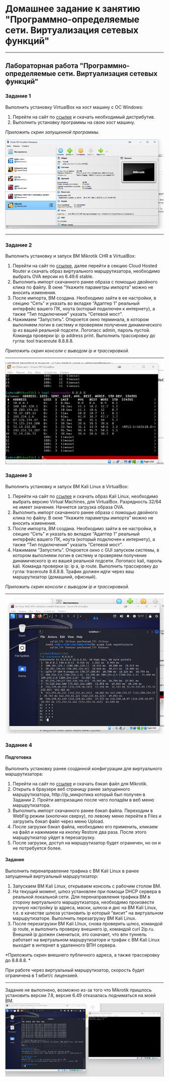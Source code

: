 # Домашнее задание к занятию "Программно-определяемые сети. Виртуализация сетевых функций"


----

## Лабораторная работа "Программно-определяемые сети. Виртуализация сетевых функций"


### Задание 1

Выполнить установку VirtualBox на хост машину с ОС Windows:
1. Перейти на сайт по [ссылке](https://www.oracle.com/cis/virtualization/technologies/vm/downloads/virtualbox-downloads.html) и скачать необходимый дистрибутив. 
2. Выполнить установку программы на свою хост машину.

*Приложить скрин запущенной программы.*

![](./img/8.04.1.png)

---

### Задание 2

Выполнить установку и запуск ВМ Mikrotik CHR в VirtualBox:
1. Перейти на сайт по [ссылке](https://mikrotik.com/download), далее перейти в секцию Cloud Hosted Router и скачать образ виртуального маршрутизатора, необходимо выбрать OVA версии из 6.49.6 stable. 
2. Выполнить импорт скачанного ранее образа с помощью двойного клика по файлу. В окне “Укажите параметры импорта” можно не вносить изменения.
3. После импорта, ВМ создана. Необходимо зайти в ее настройки, в секцию “Сеть” и указать во вкладке “Адаптер 1” реальный интерфейс вашего ПК, ноута (который подключен к интернету), а также “Тип подключения” указать “Сетевой мост”.
4. Нажимаем “Запустить”. Откроется окно терминала, в котором выполняем логин в систему и проверяем получение динамического ip из вашей реальной подсети. Логопасс admin, пароль пустой. Команда проверки ip:  ip address print. Выполнить трассировку до гугла: tool traceroute 8.8.8.8.

*Приложить скрин консоли c выводом ip и трассировкой.*

---

![](./img/8.04.2.png)
### Задание 3

Выполнить установку и запуск ВМ Kali Linux в VirtualBox:
1. Перейти на сайт по [ссылке](https://www.kali.org/get-kali/#kali-platforms) и скачать образ Kali Linux, необходимо выбрать версию Virtual Machines, для VirtualBox. Разрядность 32/64 не имеет значения. Начнется загрузка образа OVA. 
2. Выполнить импорт скачанного ранее образа с помощью двойного клика по файлу. В окне “Укажите параметры импорта” можно не вносить изменения.
3. После импорта, ВМ создана. Необходимо зайти в ее настройки, в секцию “Сеть” и указать во вкладке “Адаптер 1” реальный интерфейс вашего ПК, ноута (который подключен к интернету), а также “Тип подключения” указать “Сетевой мост”.
4. Нажимаем “Запустить”. Откроется окно с GUI запуском системы, в котором выполняем логин в систему и проверяем получение динамического ip из вашей реальной подсети. Логопасс kali, пароль kali. Команда проверки ip:  ip a, ip route. Выполнить трассировку до гугла: traceroute 8.8.8.8. Трафик должен идти через ваш маршрутизатор (домашний, офисный).

*Приложить скрин консоли c выводом ip и трассировкой.*

---

![](./img/8.04.3.png)

### Задание 4

#### Подготовка

Выполнить установку ранее созданной конфигурации для виртуального маршрутизатора: 
1. Перейти на сайт по [ссылке](https://disk.yandex.ru/d/aWbbWEZha0E6Rw) и скачать бэкап файл для Mikrotik.
2. Открыть в браузере веб страницу ранее запущенного маршрутизатора, http://ip_микротика который был получен в Задании 2. Пройти авторизацию после чего попадём в веб меню маршрутизатора.
3. Выполнить импорт скачанного ранее бэкап файла. Переходим в WebFig режим (кнопочки сверху), по левому меню перейти в Files и загрузить бэкап файл через меню Upload.
4. После загрузки бэкап файла, необходимо его применить, кликаем на файл и нажимаем на кнопку Restore два раза. После этого маршрутизатор уйдет в перезагрузку.
5. После загрузки, доступ на маршрутизатор будет ограничен, но он и не потребуется более.

#### Задание

Выполнить перенаправление трафика с ВМ Kali Linux в ранее запущенный виртуальный маршрутизатор: 
1. Запускаем ВМ Kali Linux, открываем консоль с рабочим столом ВМ.
2. На текущий момент, шлюз установлен при помощи DHCP сервера в реальной локальной сети. Для перенаправления трафика ВМ в сторону виртуального маршрутизатора, необходимо произвести ручную настройку ip адреса, маски, шлюза и днс на ВМ Kali Linux, т.е. в качестве шлюза установить ip который “висит” на виртуальном маршрутизаторе. Выполнить перезагрузку ВМ Kali Linux.
3. После перезагрузки ВМ Kali LInux, снова проверить шлюз, командой ip route, и выполнить проверку внешнего ip, командой curl 2ip.ru. Внешний ip должен смениться, это означает, что впн туннель работает на виртуальном маршрутизаторе и трафик с ВМ Kali Linux выходит в интернет в удаленного ВПН сервера.

*Приложить скрин внешнего публичного адреса, а также трассировку до 8.8.8.8. *

При работе через виртуальный маршрутизатор, скорость будет ограничена в 1 мбит/с лицензией.

---

Задание не выполнено, возможно из-за того что Mikrotik пришлось установить версии 7.8, версия 6.49 отказалась подниматься на моей ВМ.
![](./img/8.04.4.png)